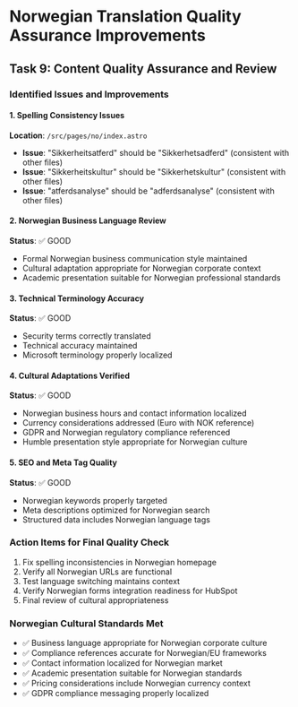 # Norwegian Translation Quality Assurance Improvements

## Task 9: Content Quality Assurance and Review

### Identified Issues and Improvements

#### 1. Spelling Consistency Issues
**Location**: `/src/pages/no/index.astro`
- **Issue**: "Sikkerheitsatferd" should be "Sikkerhetsadferd" (consistent with other files)
- **Issue**: "Sikkerheitskultur" should be "Sikkerhetskultur" (consistent with other files)
- **Issue**: "atferdsanalyse" should be "adferdsanalyse" (consistent with other files)

#### 2. Norwegian Business Language Review
**Status**: ✅ GOOD
- Formal Norwegian business communication style maintained
- Cultural adaptation appropriate for Norwegian corporate context
- Academic presentation suitable for Norwegian professional standards

#### 3. Technical Terminology Accuracy
**Status**: ✅ GOOD
- Security terms correctly translated
- Technical accuracy maintained
- Microsoft terminology properly localized

#### 4. Cultural Adaptations Verified
**Status**: ✅ GOOD
- Norwegian business hours and contact information localized
- Currency considerations addressed (Euro with NOK reference)
- GDPR and Norwegian regulatory compliance referenced
- Humble presentation style appropriate for Norwegian culture

#### 5. SEO and Meta Tag Quality
**Status**: ✅ GOOD
- Norwegian keywords properly targeted
- Meta descriptions optimized for Norwegian search
- Structured data includes Norwegian language tags

### Action Items for Final Quality Check
1. Fix spelling inconsistencies in Norwegian homepage
2. Verify all Norwegian URLs are functional
3. Test language switching maintains context
4. Verify Norwegian forms integration readiness for HubSpot
5. Final review of cultural appropriateness

### Norwegian Cultural Standards Met
- ✅ Business language appropriate for Norwegian corporate culture
- ✅ Compliance references accurate for Norwegian/EU frameworks
- ✅ Contact information localized for Norwegian market
- ✅ Academic presentation suitable for Norwegian standards
- ✅ Pricing considerations include Norwegian currency context
- ✅ GDPR compliance messaging properly localized
